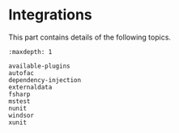 # Integrations

This part contains details of the following topics.

```{toctree}
:maxdepth: 1

available-plugins
autofac
dependency-injection
externaldata
fsharp
mstest
nunit
windsor
xunit
```
